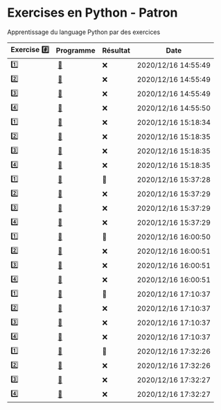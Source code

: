 # Exercises en Python - Patron

Apprentissage du language Python par des exercices

|  Exercise :hash:  |  Programme | Résultat | Date |
|-------------------|------------|----------|------|
| :one: | [:bookmark:](01/programme.py) | :x: | 2020/12/16 14:55:49 |
| :two: | [:bookmark:](02/programme.py) | :x: | 2020/12/16 14:55:49 |
| :three: | [:bookmark:](03/programme.py) | :x: | 2020/12/16 14:55:49 |
| :four: | [:bookmark:](04/programme.py) | :x: | 2020/12/16 14:55:50 |
| :one: | [:bookmark:](01/programme.py) | :x: | 2020/12/16 15:18:34 |
| :two: | [:bookmark:](02/programme.py) | :x: | 2020/12/16 15:18:35 |
| :three: | [:bookmark:](03/programme.py) | :x: | 2020/12/16 15:18:35 |
| :four: | [:bookmark:](04/programme.py) | :x: | 2020/12/16 15:18:35 |
| :one: | [:bookmark:](01/programme.py) | :tada: | 2020/12/16 15:37:28 |
| :two: | [:bookmark:](02/programme.py) | :x: | 2020/12/16 15:37:29 |
| :three: | [:bookmark:](03/programme.py) | :x: | 2020/12/16 15:37:29 |
| :four: | [:bookmark:](04/programme.py) | :x: | 2020/12/16 15:37:29 |
| :one: | [:bookmark:](01/programme.py) | :tada: | 2020/12/16 16:00:50 |
| :two: | [:bookmark:](02/programme.py) | :x: | 2020/12/16 16:00:51 |
| :three: | [:bookmark:](03/programme.py) | :x: | 2020/12/16 16:00:51 |
| :four: | [:bookmark:](04/programme.py) | :x: | 2020/12/16 16:00:51 |
| :one: | [:bookmark:](01/programme.py) | :tada: | 2020/12/16 17:10:37 |
| :two: | [:bookmark:](02/programme.py) | :x: | 2020/12/16 17:10:37 |
| :three: | [:bookmark:](03/programme.py) | :x: | 2020/12/16 17:10:37 |
| :four: | [:bookmark:](04/programme.py) | :x: | 2020/12/16 17:10:37 |
| :one: | [:bookmark:](01/programme.py) | :tada: | 2020/12/16 17:32:26 |
| :two: | [:bookmark:](02/programme.py) | :x: | 2020/12/16 17:32:26 |
| :three: | [:bookmark:](03/programme.py) | :x: | 2020/12/16 17:32:27 |
| :four: | [:bookmark:](04/programme.py) | :x: | 2020/12/16 17:32:27 |
